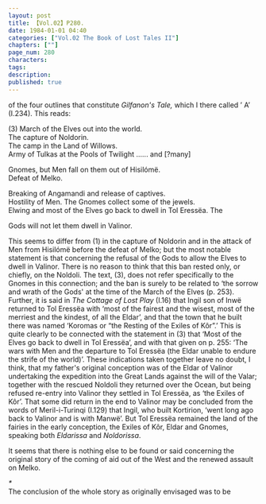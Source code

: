 ```yaml
---
layout: post
title: 【Vol.02】P280.
date: 1984-01-01 04:40
categories: ["Vol.02 The Book of Lost Tales II"]
chapters: [""]
page_num: 280
characters: 
tags: 
description: 
published: true
---
```


<p style="text-indent: 0;">
of the four outlines that constitute <I>Gilfanon's Tale,</I> which I there called ’ A’ (I.234). This reads:
</p>

(3)   March of the Elves out into the world.<BR>The capture of Noldorin.<BR>The camp in the Land of Willows.<BR>Army of Tulkas at the Pools of Twilight ...... and [?many]

Gnomes, but Men fall on them out of Hisilómë.<BR>Defeat of Melko.

Breaking of Angamandi and release of captives.<BR>Hostility of Men. The Gnomes collect some of the jewels.<BR>Elwing and most of the Elves go back to dwell in Tol Eressëa. The

Gods will not let them dwell in Valinor.

This seems to differ from (1) in the capture of Noldorin and in the attack of Men from Hisilómë before the defeat of Melko; but the most notable statement is that concerning the refusal of the Gods to allow the Elves to dwell in Valinor. There is no reason to think that this ban rested only, or chiefly, on the Noldoli. The text, (3), does not refer specifically to the Gnomes in this connection; and the ban is surely to be related to ‘the sorrow and wrath of the Gods' at the time of the March of the Elves (p. 253). Further, it is said in <I>The Cottage of Lost Play</I> (I.16) that Ingil son of Inwë returned to Tol Eressëa with ‘most of the fairest and the wisest, most of the merriest and the kindest, of all the Eldar’, and that the town that he built there was named ‘Koromas or “the Resting of the Exiles of Kôr”.’ This is quite clearly to be connected with the statement in (3) that ‘Most of the Elves go back to dwell in Tol Eressëa’, and with that given on p. 255: ‘The wars with Men and the departure to Tol Eressëa (the Eldar unable to endure the strife of the world)’. These indications taken together leave no doubt, I think, that my father's original conception was of the Eldar of Valinor undertaking the expedition into the Great Lands against the will of the Valar; together with the rescued Noldoli they returned over the Ocean, but being refused re-entry into Valinor they settled in Tol Eressëa, as ‘the Exiles of Kôr’. That some did return in the end to Valinor may be concluded from the words of Meril-i-Turinqi (I.129) that Ingil, who built Kortirion, ‘went long ago back to Valinor and is with Manwë’. But Tol Eressëa remained the land of the fairies in the early conception, the Exiles of Kôr, Eldar and Gnomes, speaking both <I>Eldarissa</I> and <I>Noldorissa</I>.

It seems that there is nothing else to be found or said concerning the original story of the coming of aid out of the West and the renewed assault on Melko.

<I>\*<BR></I>The conclusion of the whole story as originally envisaged was to be

